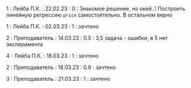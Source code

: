 1 : Лейба П.К. : 22.02.23 : 0 : Знакомое решение, но окей..! Построить линейную регрессию `price` самостоятельно. В остальном верно

1 : Лейба П.К. : 02.03.23 : 1 : зачтено

2 : Преподаватель : 14.03.23 : 0.5 : 3,5 задача - ошибки, в 5 нет эксперимента

4 : Лейба П.К. : 18.03.23 : 1 : зачтено

2 : Преподаватель : 18.03.23 : 0.9 : зачтено

3 : Преподаватель : 21.03.23 : 1 : зачтено
